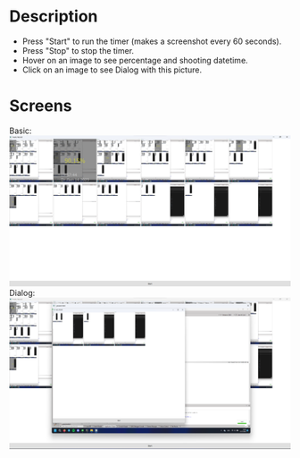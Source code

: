 # Description
* Press "Start" to run the timer (makes a screenshot every 60 seconds).
* Press "Stop" to stop the timer.
* Hover on an image to see percentage and shooting datetime.
* Click on an image to see Dialog with this picture.

# Screens 
Basic:
![Alt text](img/basic.png)
Dialog:
![Alt text](img/dialog.png)